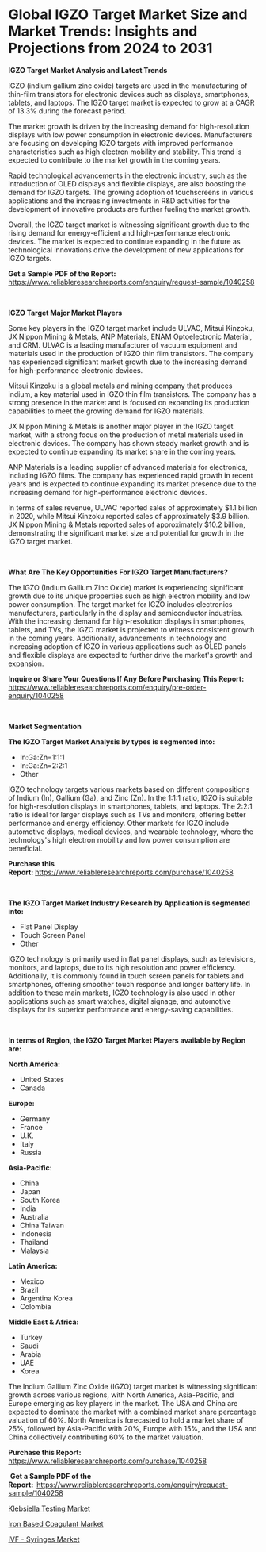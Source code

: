 <p><h1>Global IGZO Target Market Size and Market Trends: Insights and Projections from 2024 to 2031</h1></p><p><strong>IGZO Target Market Analysis and Latest Trends</strong></p>
<p><p>IGZO (indium gallium zinc oxide) targets are used in the manufacturing of thin-film transistors for electronic devices such as displays, smartphones, tablets, and laptops. The IGZO target market is expected to grow at a CAGR of 13.3% during the forecast period. </p><p>The market growth is driven by the increasing demand for high-resolution displays with low power consumption in electronic devices. Manufacturers are focusing on developing IGZO targets with improved performance characteristics such as high electron mobility and stability. This trend is expected to contribute to the market growth in the coming years.</p><p>Rapid technological advancements in the electronic industry, such as the introduction of OLED displays and flexible displays, are also boosting the demand for IGZO targets. The growing adoption of touchscreens in various applications and the increasing investments in R&D activities for the development of innovative products are further fueling the market growth.</p><p>Overall, the IGZO target market is witnessing significant growth due to the rising demand for energy-efficient and high-performance electronic devices. The market is expected to continue expanding in the future as technological innovations drive the development of new applications for IGZO targets.</p></p>
<p><strong>Get a Sample PDF of the Report:&nbsp;</strong> <a href="https://www.reliableresearchreports.com/enquiry/request-sample/1040258">https://www.reliableresearchreports.com/enquiry/request-sample/1040258</a></p>
<p>&nbsp;</p>
<p><strong>IGZO Target Major Market Players</strong></p>
<p><p>Some key players in the IGZO target market include ULVAC, Mitsui Kinzoku, JX Nippon Mining & Metals, ANP Materials, ENAM Optoelectronic Material, and CRM. ULVAC is a leading manufacturer of vacuum equipment and materials used in the production of IGZO thin film transistors. The company has experienced significant market growth due to the increasing demand for high-performance electronic devices.</p><p>Mitsui Kinzoku is a global metals and mining company that produces indium, a key material used in IGZO thin film transistors. The company has a strong presence in the market and is focused on expanding its production capabilities to meet the growing demand for IGZO materials.</p><p>JX Nippon Mining & Metals is another major player in the IGZO target market, with a strong focus on the production of metal materials used in electronic devices. The company has shown steady market growth and is expected to continue expanding its market share in the coming years.</p><p>ANP Materials is a leading supplier of advanced materials for electronics, including IGZO films. The company has experienced rapid growth in recent years and is expected to continue expanding its market presence due to the increasing demand for high-performance electronic devices.</p><p>In terms of sales revenue, ULVAC reported sales of approximately $1.1 billion in 2020, while Mitsui Kinzoku reported sales of approximately $3.9 billion. JX Nippon Mining & Metals reported sales of approximately $10.2 billion, demonstrating the significant market size and potential for growth in the IGZO target market.</p></p>
<p>&nbsp;</p>
<p><strong>What Are The Key Opportunities For IGZO Target Manufacturers?</strong></p>
<p><p>The IGZO (Indium Gallium Zinc Oxide) market is experiencing significant growth due to its unique properties such as high electron mobility and low power consumption. The target market for IGZO includes electronics manufacturers, particularly in the display and semiconductor industries. With the increasing demand for high-resolution displays in smartphones, tablets, and TVs, the IGZO market is projected to witness consistent growth in the coming years. Additionally, advancements in technology and increasing adoption of IGZO in various applications such as OLED panels and flexible displays are expected to further drive the market's growth and expansion.</p></p>
<p><strong>Inquire or Share Your Questions If Any Before Purchasing This Report:</strong> <a href="https://www.reliableresearchreports.com/enquiry/pre-order-enquiry/1040258">https://www.reliableresearchreports.com/enquiry/pre-order-enquiry/1040258</a></p>
<p>&nbsp;</p>
<p><strong>Market Segmentation</strong></p>
<p><strong>The IGZO Target Market Analysis by types is segmented into:</strong></p>
<p><ul><li>In:Ga:Zn=1:1:1</li><li>In:Ga:Zn=2:2:1</li><li>Other</li></ul></p>
<p><p>IGZO technology targets various markets based on different compositions of Indium (In), Gallium (Ga), and Zinc (Zn). In the 1:1:1 ratio, IGZO is suitable for high-resolution displays in smartphones, tablets, and laptops. The 2:2:1 ratio is ideal for larger displays such as TVs and monitors, offering better performance and energy efficiency. Other markets for IGZO include automotive displays, medical devices, and wearable technology, where the technology's high electron mobility and low power consumption are beneficial.</p></p>
<p><strong>Purchase this Report:&nbsp;</strong><a href="https://www.reliableresearchreports.com/purchase/1040258">https://www.reliableresearchreports.com/purchase/1040258</a></p>
<p>&nbsp;</p>
<p><strong>The IGZO Target Market Industry Research by Application is segmented into:</strong></p>
<p><ul><li>Flat Panel Display</li><li>Touch Screen Panel</li><li>Other</li></ul></p>
<p><p>IGZO technology is primarily used in flat panel displays, such as televisions, monitors, and laptops, due to its high resolution and power efficiency. Additionally, it is commonly found in touch screen panels for tablets and smartphones, offering smoother touch response and longer battery life. In addition to these main markets, IGZO technology is also used in other applications such as smart watches, digital signage, and automotive displays for its superior performance and energy-saving capabilities.</p></p>
<p>&nbsp;</p>
<p><strong>In terms of Region, the IGZO Target Market Players available by Region are:</strong></p>
<p>
    <p> <strong> North America: </strong>
        <ul>
            <li>United States</li>
            <li>Canada</li>
        </ul>
        </p> 
    <p> <strong> Europe: </strong>
        <ul>
            <li>Germany</li>
            <li>France</li>
            <li>U.K.</li>
            <li>Italy</li>
            <li>Russia</li>
        </ul>
        </p> 
    <p> <strong> Asia-Pacific: </strong>
        <ul>
            <li>China</li>
            <li>Japan</li>
            <li>South Korea</li>
            <li>India</li>
            <li>Australia</li>
            <li>China Taiwan</li>
            <li>Indonesia</li>
            <li>Thailand</li>
            <li>Malaysia</li>
        </ul>
        </p> 
    <p> <strong> Latin America: </strong>
        <ul>
            <li>Mexico</li>
            <li>Brazil</li>
            <li>Argentina Korea</li>
            <li>Colombia</li>
        </ul>
        </p> 
    <p> <strong> Middle East & Africa: </strong>
        <ul>
            <li>Turkey</li>
            <li>Saudi</li>
            <li>Arabia</li>
            <li>UAE</li>
            <li>Korea</li>
        </ul>
    </p>
    </p>
<p><p>The Indium Gallium Zinc Oxide (IGZO) target market is witnessing significant growth across various regions, with North America, Asia-Pacific, and Europe emerging as key players in the market. The USA and China are expected to dominate the market with a combined market share percentage valuation of 60%. North America is forecasted to hold a market share of 25%, followed by Asia-Pacific with 20%, Europe with 15%, and the USA and China collectively contributing 60% to the market valuation.</p></p>
<p><strong>Purchase this Report: </strong><a href="https://www.reliableresearchreports.com/purchase/1040258">https://www.reliableresearchreports.com/purchase/1040258</a></p>
<p>&nbsp;<strong>Get a Sample PDF of the Report:&nbsp;&nbsp;</strong><a href="https://www.reliableresearchreports.com/enquiry/request-sample/1040258">https://www.reliableresearchreports.com/enquiry/request-sample/1040258</a></p>
<p><strong></strong></p>
<p><p><a href="https://view.publitas.com/reportprime-1/klebsiella-testing-market-provides-detailed-segmentation-of-this-market-based-on-type-application-and-region-and-forecast-for-the-period-from-2023-2030/">Klebsiella Testing Market</a></p><p><a href="https://view.publitas.com/reportprime-1/iron-based-coagulant-market-research-report-provides-thorough-industry-overview-which-offers-an-in-depth-analysis-of-product-trends-and-new-market-divisions/">Iron Based Coagulant Market</a></p><p><a href="https://view.publitas.com/reportprime-1/ivf-syringes-market-offers-provide-insightful-data-for-the-time-period-from-2023-to-2030-and-also-provide-analysis-based-on-application-type-and-region/">IVF - Syringes Market</a></p></p>